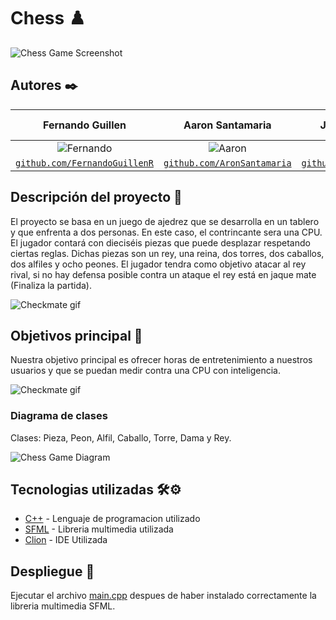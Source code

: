 # Chess ♟️

![Chess Game Screenshot](https://github.com/CS1103/proyecto-final-grupo_juego_ajedrez/blob/main/images/IMG1.PNG)

 
## Autores ✒️
| <a target="_blank">**Fernando Guillen**</a> | <a target="_blank">**Aaron Santamaria**</a> | <a target="_blank">**Julian Mujica**</a> |<a target="_blank">**Renzo Fernandez**</a> |
| :---: | :---:| :---:| :---:|
| ![Fernando](https://avatars.githubusercontent.com/u/66321787) | ![Aaron](https://avatars.githubusercontent.com/u/83294705?v=3&s=150) | ![Julian](https://avatars.githubusercontent.com/u/63757024?v=3&s=150) | ![Renzo](https://avatars2.githubusercontent.com/u/55298493) |
| <a href="https://github.com/FernandoGuillenR" target="_blank">`github.com/FernandoGuillenR`</a> | <a href="https://github.com/AronSantamaria" target="_blank">`github.com/AronSantamaria`</a> | <a href="https://github.com/julianmgm" target="_blank">`github.com/julianmgm`</a> |<a href="" target="_blank">`github.com/Renzo`</a> |
 
 
## Descripción del proyecto 💬

El proyecto se basa en un juego de ajedrez que se desarrolla en un tablero y que enfrenta a dos personas. En este caso, el contrincante sera una CPU. El jugador contará con dieciséis piezas que puede desplazar respetando ciertas reglas. Dichas piezas son un rey, una reina, dos torres, dos caballos, dos alfiles y ocho peones. El jugador tendra como objetivo atacar al rey rival, si no hay defensa posible contra un ataque el rey está en jaque mate (Finaliza la partida).


![Checkmate gif](https://github.com/CS1103/proyecto-final-grupo_juego_ajedrez/blob/main/images/CheckMate.gif)

## Objetivos principal 📜
 
Nuestra objetivo principal es ofrecer horas de entretenimiento a nuestros usuarios y que se puedan medir contra una CPU con inteligencia.

![Checkmate gif](https://github.com/CS1103/proyecto-final-grupo_juego_ajedrez/blob/main/images/cpu.gif)



### Diagrama de clases

Clases:
Pieza, Peon, Alfil, Caballo, Torre, Dama y Rey.

![Chess Game Diagram](https://github.com/CS1103/proyecto-final-grupo_juego_ajedrez/blob/main/images/Diagrama.PNG)
 
## Tecnologias utilizadas 🛠️⚙️
 
* [C++](https://devdocs.io/cpp/) - Lenguaje de programacion utilizado
* [SFML](https://www.sfml-dev.org/index.php) - Libreria multimedia utilizada
* [Clion](https://www.jetbrains.com/es-es/clion/) - IDE Utilizada

 
 
## Despliegue 💨
 
Ejecutar el archivo [main.cpp](https://github.com/CS1103/proyecto-final-grupo_juego_ajedrez/blob/main/main.cpp) despues de haber instalado correctamente la libreria multimedia SFML.
 
 


